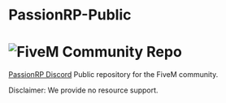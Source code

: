 # PassionRP-Public

# ![FiveM](https://cdnjs.cloudflare.com/ajax/libs/emojione/2.2.6/assets/png/1f40c.png) Community Repo

[PassionRP Discord](https://discord.gg/passionrp) Public repository for the FiveM community.

Disclaimer: We provide no resource support.
